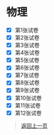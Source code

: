 # 物理
- [x] 第1张试卷
- [x] 第2张试卷
- [x] 第3张试卷
- [x] 第4张试卷
- [x] 第5张试卷
- [x] 第6张试卷
- [x] 第7张试卷
- [x] 第8张试卷
- [x] 第9张试卷
- [x] 第10张试卷
- [x] 第11张试卷
- [x] 第12张试卷
 >[返回上一页](https://zhs141.github.io/homework/2024/index.html)
